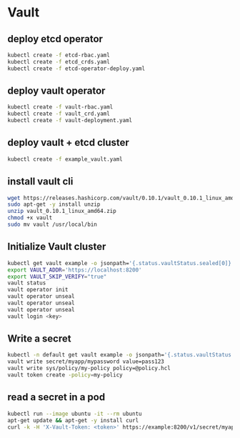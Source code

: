 # Vault

## deploy etcd operator

```sh
kubectl create -f etcd-rbac.yaml
kubectl create -f etcd_crds.yaml
kubectl create -f etcd-operator-deploy.yaml
```

## deploy vault operator

```sh
kubectl create -f vault-rbac.yaml
kubectl create -f vault_crd.yaml
kubectl create -f vault-deployment.yaml
```

## deploy vault + etcd cluster

```sh
kubectl create -f example_vault.yaml
```

## install vault cli

```sh
wget https://releases.hashicorp.com/vault/0.10.1/vault_0.10.1_linux_amd64.zip
sudo apt-get -y install unzip
unzip vault_0.10.1_linux_amd64.zip
chmod +x vault
sudo mv vault /usr/local/bin
```

## Initialize Vault cluster

```sh
kubectl get vault example -o jsonpath='{.status.vaultStatus.sealed[0]}' | xargs -0 -I {} kubectl -n default port-forward {} 8200
export VAULT_ADDR='https://localhost:8200'
export VAULT_SKIP_VERIFY="true"
vault status
vault operator init
vault operator unseal
vault operator unseal
vault operator unseal
vault login <key>
```

## Write a secret

```sh
kubectl -n default get vault example -o jsonpath='{.status.vaultStatus.active}' | xargs -0 -I {} kubectl -n default port-forward {} 8200
vault write secret/myapp/mypassword value=pass123
vault write sys/policy/my-policy policy=@policy.hcl
vault token create -policy=my-policy

```

## read a secret in a pod

```sh
kubectl run --image ubuntu -it --rm ubuntu
apt-get update && apt-get -y install curl
curl -k -H 'X-Vault-Token: <token>' https://example:8200/v1/secret/myapp/mypassword
```
